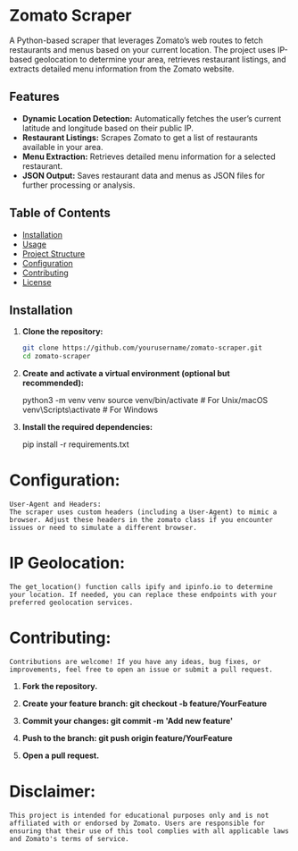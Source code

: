 # Zomato Scraper

A Python-based scraper that leverages Zomato’s web routes to fetch restaurants and menus based on your current location. The project uses IP-based geolocation to determine your area, retrieves restaurant listings, and extracts detailed menu information from the Zomato website.

## Features

- **Dynamic Location Detection:** Automatically fetches the user’s current latitude and longitude based on their public IP.
- **Restaurant Listings:** Scrapes Zomato to get a list of restaurants available in your area.
- **Menu Extraction:** Retrieves detailed menu information for a selected restaurant.
- **JSON Output:** Saves restaurant data and menus as JSON files for further processing or analysis.

## Table of Contents

- [Installation](#installation)
- [Usage](#usage)
- [Project Structure](#project-structure)
- [Configuration](#configuration)
- [Contributing](#contributing)
- [License](#license)

## Installation

1. **Clone the repository:**

   ```bash
   git clone https://github.com/yourusername/zomato-scraper.git
   cd zomato-scraper

2. **Create and activate a virtual environment (optional but recommended):**

    python3 -m venv venv
    source venv/bin/activate   # For Unix/macOS
    venv\Scripts\activate      # For Windows

3. **Install the required dependencies:**

    pip install -r requirements.txt

# Configuration:
    User-Agent and Headers:
    The scraper uses custom headers (including a User-Agent) to mimic a browser. Adjust these headers in the zomato class if you encounter issues or need to simulate a different browser.

# IP Geolocation:
    The get_location() function calls ipify and ipinfo.io to determine your location. If needed, you can replace these endpoints with your preferred geolocation services.

# Contributing:
    Contributions are welcome! If you have any ideas, bug fixes, or improvements, feel free to open an issue or submit a pull request.

1. **Fork the repository.**

2. **Create your feature branch: git checkout -b feature/YourFeature**

3. **Commit your changes: git commit -m 'Add new feature'**

4. **Push to the branch: git push origin feature/YourFeature**

5. **Open a pull request.**

# Disclaimer: 
    This project is intended for educational purposes only and is not affiliated with or endorsed by Zomato. Users are responsible for ensuring that their use of this tool complies with all applicable laws and Zomato's terms of service.

